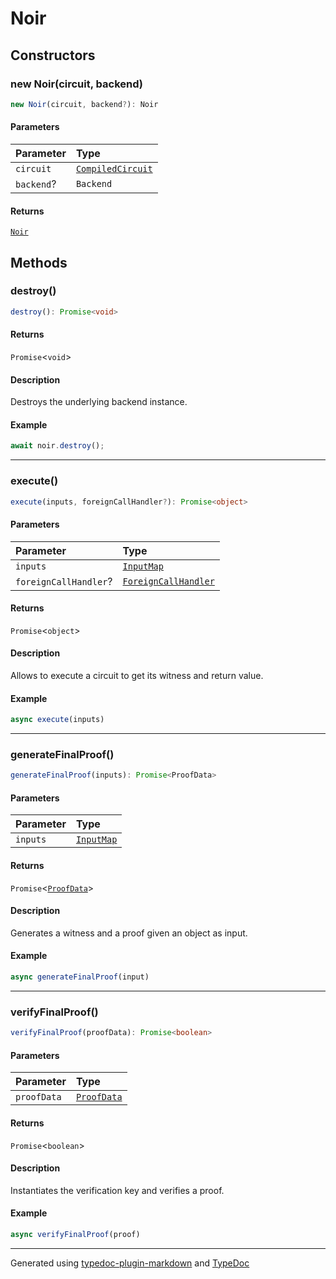 # Noir

## Constructors

### new Noir(circuit, backend)

```ts
new Noir(circuit, backend?): Noir
```

#### Parameters

| Parameter | Type |
| :------ | :------ |
| `circuit` | [`CompiledCircuit`](../type-aliases/CompiledCircuit.md) |
| `backend`? | `Backend` |

#### Returns

[`Noir`](Noir.md)

## Methods

### destroy()

```ts
destroy(): Promise<void>
```

#### Returns

`Promise`\<`void`\>

#### Description

Destroys the underlying backend instance.

#### Example

```typescript
await noir.destroy();
```

***

### execute()

```ts
execute(inputs, foreignCallHandler?): Promise<object>
```

#### Parameters

| Parameter | Type |
| :------ | :------ |
| `inputs` | [`InputMap`](../type-aliases/InputMap.md) |
| `foreignCallHandler`? | [`ForeignCallHandler`](../type-aliases/ForeignCallHandler.md) |

#### Returns

`Promise`\<`object`\>

#### Description

Allows to execute a circuit to get its witness and return value.

#### Example

```typescript
async execute(inputs)
```

***

### generateFinalProof()

```ts
generateFinalProof(inputs): Promise<ProofData>
```

#### Parameters

| Parameter | Type |
| :------ | :------ |
| `inputs` | [`InputMap`](../type-aliases/InputMap.md) |

#### Returns

`Promise`\<[`ProofData`](../type-aliases/ProofData.md)\>

#### Description

Generates a witness and a proof given an object as input.

#### Example

```typescript
async generateFinalProof(input)
```

***

### verifyFinalProof()

```ts
verifyFinalProof(proofData): Promise<boolean>
```

#### Parameters

| Parameter | Type |
| :------ | :------ |
| `proofData` | [`ProofData`](../type-aliases/ProofData.md) |

#### Returns

`Promise`\<`boolean`\>

#### Description

Instantiates the verification key and verifies a proof.

#### Example

```typescript
async verifyFinalProof(proof)
```

***

Generated using [typedoc-plugin-markdown](https://www.npmjs.com/package/typedoc-plugin-markdown) and [TypeDoc](https://typedoc.org/)
